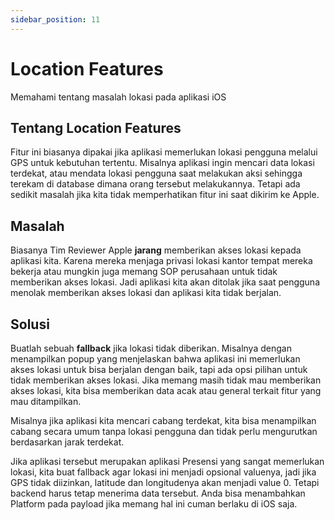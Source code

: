 ```yaml
---
sidebar_position: 11
---
```


# Location Features

Memahami tentang masalah lokasi pada aplikasi iOS

## Tentang Location Features

Fitur ini biasanya dipakai jika aplikasi memerlukan lokasi pengguna melalui GPS untuk kebutuhan tertentu. Misalnya aplikasi ingin mencari data lokasi terdekat, atau mendata lokasi pengguna saat melakukan aksi sehingga terekam di database dimana orang tersebut melakukannya. Tetapi ada sedikit masalah jika kita tidak memperhatikan fitur ini saat dikirim ke Apple.

## Masalah

Biasanya Tim Reviewer Apple **jarang** memberikan akses lokasi kepada aplikasi kita. Karena mereka menjaga privasi lokasi kantor tempat mereka bekerja atau mungkin juga memang SOP perusahaan untuk tidak memberikan akses lokasi.
Jadi aplikasi kita akan ditolak jika saat pengguna menolak memberikan akses lokasi dan aplikasi kita tidak berjalan.

## Solusi

Buatlah sebuah **fallback** jika lokasi tidak diberikan. Misalnya dengan menampilkan popup yang menjelaskan bahwa aplikasi ini memerlukan akses lokasi untuk bisa berjalan dengan baik, tapi ada opsi pilihan untuk tidak memberikan akses lokasi. Jika memang masih tidak mau memberikan akses lokasi, kita bisa memberikan data acak atau general terkait fitur yang mau ditampilkan.

Misalnya jika aplikasi kita mencari cabang terdekat, kita bisa menampilkan cabang secara umum tanpa lokasi pengguna dan tidak perlu mengurutkan berdasarkan jarak terdekat.


Jika aplikasi tersebut merupakan aplikasi Presensi yang sangat memerlukan lokasi, kita buat fallback agar lokasi ini menjadi opsional valuenya, jadi jika GPS tidak diizinkan, latitude dan longitudenya akan menjadi value 0. Tetapi backend harus tetap menerima data tersebut. Anda bisa menambahkan Platform pada payload jika memang hal ini cuman berlaku di iOS saja.
